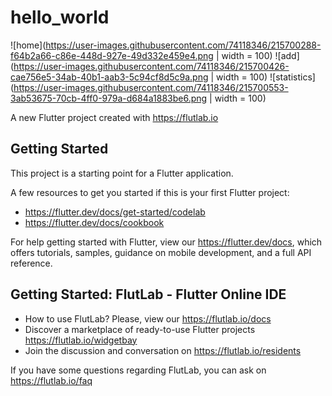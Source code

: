 # hello_world
![home](https://user-images.githubusercontent.com/74118346/215700288-f64b2a66-c86e-448d-927e-49d332e459e4.png | width = 100)
![add](https://user-images.githubusercontent.com/74118346/215700426-cae756e5-34ab-40b1-aab3-5c94cf8d5c9a.png | width = 100)
![statistics](https://user-images.githubusercontent.com/74118346/215700553-3ab53675-70cb-4ff0-979a-d684a1883be6.png | width = 100)

A new Flutter project created with https://flutlab.io

## Getting Started

This project is a starting point for a Flutter application.

A few resources to get you started if this is your first Flutter project:

- https://flutter.dev/docs/get-started/codelab
- https://flutter.dev/docs/cookbook

For help getting started with Flutter, view our
https://flutter.dev/docs, which offers tutorials,
samples, guidance on mobile development, and a full API reference.

## Getting Started: FlutLab - Flutter Online IDE

- How to use FlutLab? Please, view our https://flutlab.io/docs
- Discover a marketplace of ready-to-use Flutter projects https://flutlab.io/widgetbay
- Join the discussion and conversation on https://flutlab.io/residents

If you have some questions regarding FlutLab, you can ask on https://flutlab.io/faq
